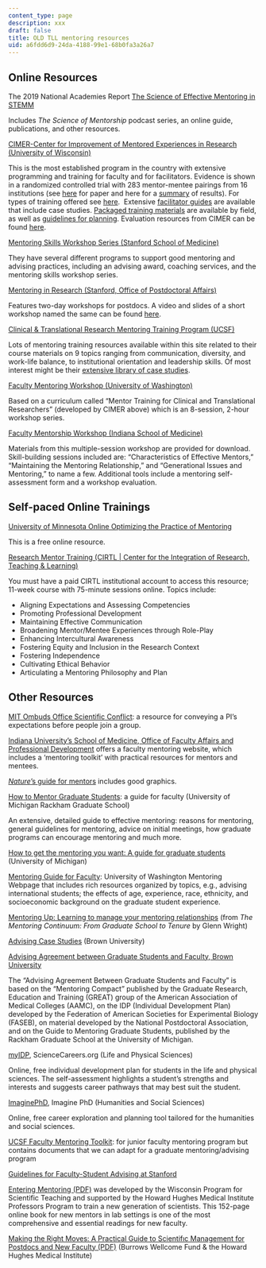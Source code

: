 ```yaml
---
content_type: page
description: xxx
draft: false
title: OLD TLL mentoring resources
uid: a6fdd6d9-24da-4188-99e1-68b0fa3a26a7
---
```

## Online Resources

The 2019 National Academies Report [The Science of Effective Mentoring in STEMM](https://www.nationalacademies.org/our-work/the-science-of-effective-mentoring-in-stemm)

Includes *The Science of Mentorship* podcast series, an online guide, publications, and other resources.

[CIMER-Center for Improvement of Mentored Experiences in Research (University of Wisconsin)](https://cimerproject.org/)

This is the most established program in the country with extensive programming and training for faculty and for facilitators. Evidence is shown in a randomized controlled trial with 283 mentor-mentee pairings from 16 institutions (see [here](https://journals.lww.com/academicmedicine/Fulltext/2014/05000/Training_Mentors_of_Clinical_and_Translational.26.aspx) for paper and here for a [summary](https://cimerproject.org/#/curricula/recruiting) of results). For types of training offered see [here](https://cimerproject.org/#/services/training).  Extensive [facilitator guides](https://health.usf.edu/medicine/mdprogram/rise/scholarsresources/~/media/FBB05459BD6B4396BB76725C85BAFF9E.ashx) are available that include case studies. [Packaged training materials](https://cimerproject.org/#/completeCurricula/mentor) are available by field, as well as [guidelines for planning](https://cimerproject.org/#/curricula/planning). Evaluation resources from CIMER can be found [here](https://cimerproject.org/#/evaluation/mentor-training).

[Mentoring Skills Workshop Series (Stanford School of Medicine)](http://med.stanford.edu/academy/programs/mentoring-skills-workshop-series.html)

They have several different programs to support good mentoring and advising practices, including an advising award, coaching services, and the mentoring skills workshop series.

[Mentoring in Research (Stanford, Office of Postdoctoral Affairs)](https://postdocs.stanford.edu/events/series/mentoring-research)

Features two-day workshops for postdocs. A video and slides of a short workshop named the same can be found [here](https://vpge.stanford.edu/resources/mentoring-research-skills-mentoring).

[Clinical & Translational Research Mentoring Training Program (UCSF)](http://accelerate.ucsf.edu/training/mtp)

Lots of mentoring training resources available within this site related to their course materials on 9 topics ranging from communication, diversity, and work-life balance, to institutional orientation and leadership skills. Of most interest might be their [extensive library of case studies](http://accelerate.ucsf.edu/training/mdp-cases).

[Faculty Mentoring Workshop (University of Washington)](https://ictr.wisc.edu/mentoring/)

Based on a curriculum called “Mentor Training for Clinical and Translational Researchers” (developed by CIMER above) which is an 8-session, 2-hour workshop series.

[Faculty Mentorship Workshop (Indiana School of Medicine)](https://www.mededportal.org/publication/9778/)

Materials from this multiple-session workshop are provided for download. Skill-building sessions included are: “Characteristics of Effective Mentors,” “Maintaining the Mentoring Relationship,” and “Generational Issues and Mentoring,” to name a few. Additional tools include a mentoring self-assessment form and a workshop evaluation.

## Self-paced Online Trainings

[University of Minnesota Online Optimizing the Practice of Mentoring](https://www.ctsi.umn.edu/education-and-training/mentoring/mentor-training) 

This is a free online resource.

[Research Mentor Training (CIRTL | Center for the Integration of Research, Teaching & Learning)](https://www.cirtl.net/courses/261)

You must have a paid CIRTL institutional account to access this resource; 11-week course with 75-minute sessions online. Topics include:

- Aligning Expectations and Assessing Competencies 
- Promoting Professional Development 
- Maintaining Effective Communication 
- Broadening Mentor/Mentee Experiences through Role-Play 
- Enhancing Intercultural Awareness 
- Fostering Equity and Inclusion in the Research Context 
- Fostering Independence 
- Cultivating Ethical Behavior 
- Articulating a Mentoring Philosophy and Plan

## Other Resources

[MIT Ombuds Office Scientific Conflict](https://ombudsman.nih.gov/scientific_conflicts): a resource for conveying a PI’s expectations before people join a group.

[Indiana University’s School of Medicine, Office of Faculty Affairs and Professional Development](https://faculty.medicine.iu.edu/let-us-help/mentoring/mentoring-toolkit/) offers a faculty mentoring website, which includes a ‘mentoring toolkit’ with practical resources for mentors and mentees.

[*Nature*’s guide for mentors](https://www.nature.com/articles/447791a?foxtrotcallback=true) includes good graphics.

[How to Mentor Graduate Students](https://rackham.umich.edu/wp-content/uploads/2018/11/Fmentoring.pdf): a guide for faculty (University of Michigan Rackham Graduate School)

An extensive, detailed guide to effective mentoring: reasons for mentoring, general guidelines for mentoring, advice on initial meetings, how graduate programs can encourage mentoring and much more.

[How to get the mentoring you want: A guide for graduate students](https://rackham.umich.edu/wp-content/uploads/2018/11/mentoring.pdf) (University of Michigan)

[Mentoring Guide for Faculty](https://grad.uw.edu/for-students-and-post-docs/core-programs/mentoring/mentoring-guides-for-faculty/): University of Washington Mentoring Webpage that includes rich resources organized by topics, e.g., advising international students; the effects of age, experience, race, ethnicity, and socioeconomic background on the graduate student experience.

[Mentoring Up: Learning to manage your mentoring relationships](https://stanford.app.box.com/s/pkttqmz9t8pwazuiwhgtnzq4lyc4s9y2) (from *The Mentoring Continuum: From Graduate School to Tenure* by Glenn Wright)

[Advising Case Studies](https://www.brown.edu/academics/gradschool/sites/brown.edu.academics.gradschool/files/uploads/Case%20Studies%20For%20Mentoring%2010-20-2017.pdf) (Brown University)

[Advising Agreement between Graduate Students and Faculty, Brown University](http://www.brown.edu/academics/gradschool/sites/brown.edu.academics.gradschool/files/uploads/Advising%20Agreement.docx)

The “Advising Agreement Between Graduate Students and Faculty” is based on the “Mentoring Compact” published by the Graduate Research, Education and Training (GREAT) group of the American Association of Medical Colleges (AAMC), on the IDP (Individual Development Plan) developed by the Federation of American Societies for Experimental Biology (FASEB), on material developed by the National Postdoctoral Association, and on the Guide to Mentoring Graduate Students, published by the Rackham Graduate School at the University of Michigan.

[myIDP](http://myidp.sciencecareers.org/), ScienceCareers.org (Life and Physical Sciences)

Online, free individual development plan for students in the life and physical sciences. The self-assessment highlights a student’s strengths and interests and suggests career pathways that may best suit the student.

[ImaginePhD](https://www.imaginephd.com/), Imagine PhD (Humanities and Social Sciences)

Online, free career exploration and planning tool tailored for the humanities and social sciences.

[UCSF Faculty Mentoring Toolkit](https://facultyacademicaffairs.ucsf.edu/faculty-life/mentoring): for junior faculty mentoring program but contains documents that we can adapt for a graduate mentoring/advising program

[Guidelines for Faculty-Student Advising at Stanford](https://vpge.stanford.edu/academic-guidance/advising-mentoring/advising-0)

[Entering Mentoring (PDF)](https://www.hhmi.org/sites/default/files/Educational%20Materials/Lab%20Management/entering_mentoring.pdf) was developed by the Wisconsin Program for Scientific Teaching and supported by the Howard Hughes Medical Institute Professors Program to train a new generation of scientists. This 152-page online book for new mentors in lab settings is one of the most comprehensive and essential readings for new faculty. 

[Making the Right Moves: A Practical Guide to Scientifıc Management for Postdocs and New Faculty (PDF)](https://www.hhmi.org/sites/default/files/Educational%20Materials/Lab%20Management/Making%20the%20Right%20Moves/moves2.pdf) (Burrows Wellcome Fund & the Howard Hughes Medical Institute)